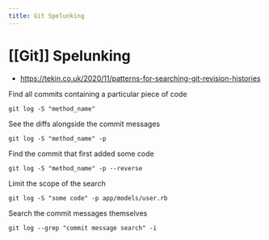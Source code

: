 ```yaml
---
title: Git Spelunking
---
```


# [[Git]] Spelunking

- https://tekin.co.uk/2020/11/patterns-for-searching-git-revision-histories

Find all commits containing a particular piece of code

```
git log -S "method_name"
```

See the diffs alongside the commit messages

```
git log -S "method_name" -p
```

Find the commit that first added some code

```
git log -S "method_name" -p --reverse
```

Limit the scope of the search

```
git log -S "some code" -p app/models/user.rb
```

Search the commit messages themselves

```
git log --grep "commit message search" -i
```
